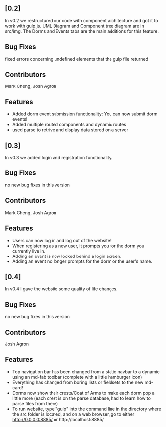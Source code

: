 <a name="v0.2"></a>
## [0.2]

In v0.2 we restructured our code with component architecture and got it to work with gulp.js. UML Diagram and Component tree diagram are in src/img. The Dorms and Events tabs are the main additions for this feature.

## Bug Fixes

fixed errors concerning undefined elements that the gulp file returned

## Contributors

Mark Cheng, Josh Agron

## Features

* Added dorm event submission functionality: You can now submit dorm events!
* Added multiple routed components and dynamic routes
* used parse to retrive and display data stored on a server

<a name="v0.3"></a>
## [0.3]

In v0.3 we added login and registration functionality.

## Bug Fixes

no new bug fixes in this version

## Contributors

Mark Cheng, Josh Agron

## Features

* Users can now log in and log out of the website!
* When registering as a new user, it prompts you for the dorm you currently live in.
* Adding an event is now locked behind a login screen.
* Adding an event no longer prompts for the dorm or the user's name.

<a name="v0.4"></a>
## [0.4]

In v0.4 I gave the website some quality of life changes.

## Bug Fixes

no new bug fixes in this version

## Contributors

Josh Agron

## Features

* Top navigation bar has been changed from a static navbar to a dynamic using an md-fab toolbar (complete with a little hamburger icon)
* Everything has changed from boring lists or fieldsets to the new md-card!
* Dorms now show their crests/Coat of Arms to make each dorm pop a little more (each crest is on the parse database, had to learn how to parse files from there)
* To run website, type "gulp" into the command line in the directory where the src folder is located, and on a web browser, go to either http://0.0.0.0:8885/ or http://localhost:8885/
